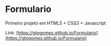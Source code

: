 # Formulario
Primeiro projeto em HTML5 + CSS3 + Javascript

Link: [https://gtogomes.github.io/Formulario](https://gtogomes.github.io/Formulario)
